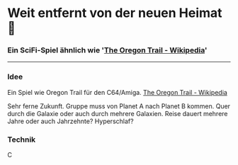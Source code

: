 # Weit entfernt von der neuen Heimat 🌌

### Ein SciFi-Spiel ähnlich wie '[The Oregon Trail - Wikipedia](https://en.wikipedia.org/wiki/The_Oregon_Trail_(1971_video_game))'

---

### Idee

Ein Spiel wie Oregon Trail für den C64/Amiga. [The Oregon Trail - Wikipedia](https://en.wikipedia.org/wiki/The_Oregon_Trail_(1971_video_game))

Sehr ferne Zukunft. Gruppe muss von Planet A nach Planet B kommen. Quer durch die Galaxie oder auch durch mehrere Galaxien. Reise dauert mehrere Jahre oder auch Jahrzehnte? Hyperschlaf?

### Technik

C
